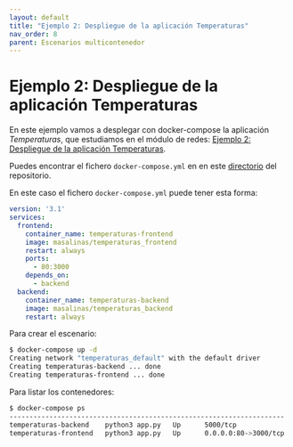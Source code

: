 ```yaml
---
layout: default
title: "Ejemplo 2: Despliegue de la aplicación Temperaturas"
nav_order: 8
parent: Escenarios multicontenedor
---
```


# Ejemplo 2: Despliegue de la aplicación Temperaturas

En este ejemplo vamos a desplegar con docker-compose la aplicación *Temperaturas*, que estudiamos en el módulo de redes: [Ejemplo 2: Despliegue de la aplicación Temperaturas](../sesion4/temperaturas.html).

Puedes encontrar el fichero `docker-compose.yml` en en este [directorio](https://github.com/masalinas/curso_docker_2021/tree/main/ejemplos/sesion5/ejemplo2) del repositorio.


En este caso el fichero `docker-compose.yml` puede tener esta forma:

```yaml
version: '3.1'
services:
  frontend:
    container_name: temperaturas-frontend
    image: masalinas/temperaturas_frontend
    restart: always
    ports:
      - 80:3000
    depends_on:
      - backend
  backend:
    container_name: temperaturas-backend
    image: masalinas/temperaturas_backend
    restart: always
```

Para crear el escenario:

```bash
$ docker-compose up -d
Creating network "temperaturas_default" with the default driver
Creating temperaturas-backend ... done
Creating temperaturas-frontend ... done

```

Para listar los contenedores:

```bash
$ docker-compose ps
---------------------------------------------------------------------
temperaturas-backend    python3 app.py   Up      5000/tcp            
temperaturas-frontend   python3 app.py   Up      0.0.0.0:80->3000/tcp
```
